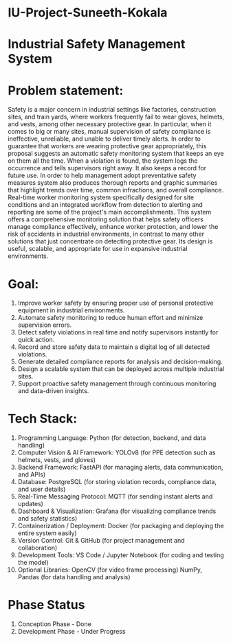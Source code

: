# IU-Project-Suneeth-Kokala

# Industrial Safety Management System

# Problem statement:
Safety is a major concern in industrial settings like factories, construction sites, and train yards, where workers frequently fail to wear gloves, helmets, and vests, among other necessary protective gear. In particular, when it comes to big or many sites, manual supervision of safety compliance is ineffective, unreliable, and unable to deliver timely alerts. In order to guarantee that workers are wearing protective gear appropriately, this proposal suggests an automatic safety monitoring system that keeps an eye on them all the time. When a violation is found, the system logs the occurrence and tells supervisors right away. It also keeps a record for future use. In order to help management adopt preventative safety measures system also produces thorough reports and graphic summaries that highlight trends over time, common infractions, and overall compliance. Real-time worker monitoring system specifically designed for site conditions and an integrated workflow from detection to alerting and reporting are some of the project's main accomplishments. This system offers a comprehensive monitoring solution that helps safety officers manage compliance effectively, enhance worker protection, and lower the risk of accidents in industrial environments, in contrast to many other solutions that just concentrate on detecting protective gear. Its design is useful, scalable, and appropriate for use in expansive industrial environments.

# Goal:
1. Improve worker safety by ensuring proper use of personal protective equipment in industrial environments.
2. Automate safety monitoring to reduce human effort and minimize supervision errors.
3. Detect safety violations in real time and notify supervisors instantly for quick action.
4. Record and store safety data to maintain a digital log of all detected violations.
5. Generate detailed compliance reports for analysis and decision-making.
6. Design a scalable system that can be deployed across multiple industrial sites.
7. Support proactive safety management through continuous monitoring and data-driven insights.

# Tech Stack:
1. Programming Language:
Python (for detection, backend, and data handling)
2. Computer Vision & AI Framework:
YOLOv8 (for PPE detection such as helmets, vests, and gloves)
3. Backend Framework:
FastAPI (for managing alerts, data communication, and APIs)
4. Database:
PostgreSQL (for storing violation records, compliance data, and user details)
5. Real-Time Messaging Protocol:
MQTT (for sending instant alerts and updates)
6. Dashboard & Visualization:
Grafana (for visualizing compliance trends and safety statistics)
7. Containerization / Deployment:
Docker (for packaging and deploying the entire system easily)
8. Version Control:
Git & GitHub (for project management and collaboration)
9. Development Tools:
VS Code / Jupyter Notebook (for coding and testing the model)
10. Optional Libraries:
OpenCV (for video frame processing)
NumPy, Pandas (for data handling and analysis)

# Phase Status
1. Conception Phase - Done
2. Development Phase - Under Progress
